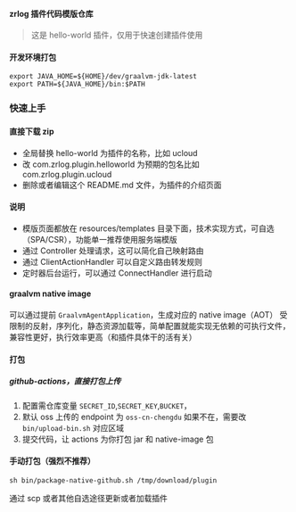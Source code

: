 #### zrlog 插件代码模版仓库

> 这是 hello-world 插件，仅用于快速创建插件使用

#### 开发环境打包

```shell
export JAVA_HOME=${HOME}/dev/graalvm-jdk-latest
export PATH=${JAVA_HOME}/bin:$PATH
```

### 快速上手

#### 直接下载 zip

- 全局替换 hello-world 为插件的名称，比如 ucloud
- 改 com.zrlog.plugin.helloworld 为预期的包名比如 com.zrlog.plugin.ucloud
- 删除或者编辑这个 README.md 文件，为插件的介绍页面

#### 说明

- 模版页面都放在 resources/templates 目录下面，技术实现方式，可自选（SPA/CSR），功能单一推荐使用服务端模版
- 通过 Controller 处理请求，这可以简化自己映射路由
- 通过 ClientActionHandler 可以自定义路由转发规则
- 定时器后台运行，可以通过 ConnectHandler 进行启动

#### graalvm native image

可以通过提前 `GraalvmAgentApplication`，生成对应的 native image（AOT） 受限制的反射，序列化，静态资源加载等，简单配置就能实现无依赖的可执行文件，兼容性更好，执行效率更高（和插件具体干的活有关）

#### 打包

##### github-actions，直接打包上传
 
1. 配置需仓库变量 `SECRET_ID`,`SECRET_KEY`,`BUCKET`， 
2. 默认 oss 上传的 endpoint 为 `oss-cn-chengdu` 如果不在，需要改 `bin/upload-bin.sh` 对应区域
3. 提交代码，让 actions 为你打包 jar 和 native-image 包

#### 手动打包（强烈不推荐）

```
sh bin/package-native-github.sh /tmp/download/plugin
```

通过 scp 或者其他自选途径更新或者加载插件